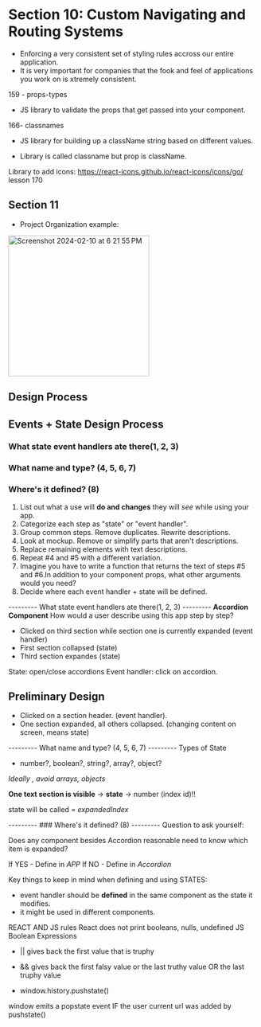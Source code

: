 # Section 10: Custom Navigating and Routing Systems

- Enforcing a very consistent set of styling rules accross our entire application.
- It is very important for companies that the fook and feel of applications you work on is xtremely consistent.

159 - props-types
- JS library to validate the props that get passed into your component.

166- classnames
- JS library for building up a className string based on different values.
* Library is called classname but prop is className.

Library to add icons: https://react-icons.github.io/react-icons/icons/go/
lesson 170

## Section 11

- Project Organization example:
<img width="283" alt="Screenshot 2024-02-10 at 6 21 55 PM" src="https://github.com/JessicaRodriguesFelix/udemy-modern-react-with-redux/assets/40796998/ca43d7f4-3445-4e9b-8c34-11158904518a">

## Design Process 

## Events + State Design Process
### What state event handlers ate there(1, 2, 3)
### What name and type? (4, 5, 6, 7)
### Where's it defined? (8)

1) List out what a use will **do and changes** they will *see* while using your app.
2) Categorize each step as "state" or "event handler".
3) Group common steps. Remove duplicates. Rewrite descriptions.
4) Look at mockup. Remove or simplify parts that aren't descriptions.
5) Replace remaining elements with text descriptions.
6) Repeat #4 and #5 with a different variation.
7) Imagine you have to write a function that returns the text of steps #5 and #6.In addition to your component props, what other arguments would you need?
8) Decide where each event handler + state will be defined.


--------- What state event handlers ate there(1, 2, 3) ---------
**Accordion Component**
How would a user describe using this app step by step?
- Clicked on third section while section one is currently expanded (event handler)
- First section collapsed (state)
- Third section expandes (state)

State: open/close accordions
Event handler: click on accordion.

## Preliminary Design
- Clicked on a section header. (event handler). 
- One section expanded, all others collapsed. (changing content on screen, means state)

--------- What name and type? (4, 5, 6, 7) ---------
Types of State
- number?, boolean?, string?, array?, object?

_Ideally , avoid arrays, objects_

**One text section is visible** -> **state** -> number (index id)!!

state will be called = *expandedIndex*

--------- ### Where's it defined? (8) ---------
Question to ask yourself:

Does any component besides Accordion reasonable need to know which item is expanded?

If YES - Define in *APP*
If NO - Define in *Accordion*

Key things to keep in mind when defining and using STATES:
- event handler should be **defined** in the same component as the state it modifies.
- it might be used in different components.

REACT AND JS rules
React does not print booleans, nulls, undefined
JS Boolean Expressions
- || gives back the first value that is truphy
- && gives back the first falsy value or the last truthy value OR the last truphy value

- window.history.pushstate()

window emits a popstate event IF the user current url was added by pushstate()